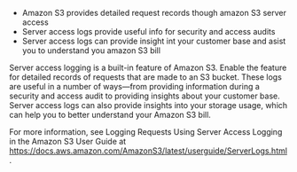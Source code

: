 - Amazon S3 provides detailed request records though amazon S3 server access
- Server access logs provide useful info for security and access audits
- Server access logs can provide insight int your customer base and asist you to understand you amazon S3 bill

Server access logging is a built-in feature of Amazon S3. Enable the feature for detailed records of requests that are made to an S3 bucket. These logs are useful in a number of ways—from providing information during a security and access audit to providing insights about your customer base. Server access logs can also provide insights into your storage usage, which can help you to better understand your Amazon S3 bill.

For more information, see Logging Requests Using Server Access Logging in the Amazon S3 User Guide at
https://docs.aws.amazon.com/AmazonS3/latest/userguide/ServerLogs.html.
